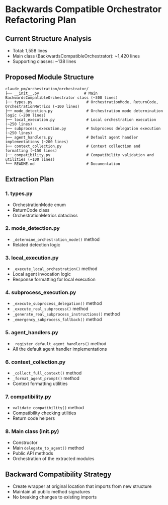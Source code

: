 # Backwards Compatible Orchestrator Refactoring Plan

## Current Structure Analysis
- Total: 1,558 lines
- Main class (BackwardsCompatibleOrchestrator): ~1,420 lines
- Supporting classes: ~138 lines

## Proposed Module Structure

```
claude_pm/orchestration/orchestrator/
├── __init__.py                    # Main BackwardsCompatibleOrchestrator class (~300 lines)
├── types.py                        # OrchestrationMode, ReturnCode, OrchestrationMetrics (~100 lines)
├── mode_detection.py               # Orchestration mode determination logic (~200 lines)
├── local_execution.py              # Local orchestration execution (~250 lines)
├── subprocess_execution.py         # Subprocess delegation execution (~250 lines)
├── agent_handlers.py               # Default agent handler implementations (~200 lines)
├── context_collection.py           # Context collection and formatting (~150 lines)
├── compatibility.py                # Compatibility validation and utilities (~100 lines)
└── README.md                       # Documentation
```

## Extraction Plan

### 1. types.py
- OrchestrationMode enum
- ReturnCode class
- OrchestrationMetrics dataclass

### 2. mode_detection.py
- `_determine_orchestration_mode()` method
- Related detection logic

### 3. local_execution.py
- `_execute_local_orchestration()` method
- Local agent invocation logic
- Response formatting for local execution

### 4. subprocess_execution.py
- `_execute_subprocess_delegation()` method
- `_execute_real_subprocess()` method
- `_generate_real_subprocess_instructions()` method
- `_emergency_subprocess_fallback()` method

### 5. agent_handlers.py
- `_register_default_agent_handlers()` method
- All the default agent handler implementations

### 6. context_collection.py
- `_collect_full_context()` method
- `_format_agent_prompt()` method
- Context formatting utilities

### 7. compatibility.py
- `validate_compatibility()` method
- Compatibility checking utilities
- Return code helpers

### 8. Main class (__init__.py)
- Constructor
- Main `delegate_to_agent()` method
- Public API methods
- Orchestration of the extracted modules

## Backward Compatibility Strategy
- Create wrapper at original location that imports from new structure
- Maintain all public method signatures
- No breaking changes to existing imports